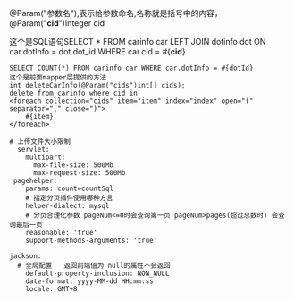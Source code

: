 @Param("参数名"),表示给参数命名,名称就是括号中的内容，@Param("**cid**")Integer cid 

这个是SQL语句SELECT * FROM carinfo car LEFT JOIN dotinfo dot ON car.dotInfo = dot.dot_id WHERE car.cid = #{**cid**}

```
SELECT COUNT(*) FROM carinfo car WHERE car.dotInfo = #{dotId}
这个是前面mapper层提供的方法
int deleteCarInfo(@Param("cids")int[] cids);
delete from carinfo where cid in
<foreach collection="cids" item="item" index="index" open="(" separator="," close=")">
	#{item}
</foreach>
```

```
# 上传文件大小限制    
  servlet:
    multipart:
      max-file-size: 500Mb
      max-request-size: 500Mb
 pagehelper:
    params: count=countSql
    # 指定分页插件使用哪种方言
    helper-dialect: mysql
    # 分页合理化参数 pageNum<=0时会查询第一页 pageNum>pages(超过总数时) 会查询最后一页
    reasonable: 'true'
    support-methods-arguments: 'true'
    
jackson:
  # 全局配置   返回前端值为 null的属性不会返回
    default-property-inclusion: NON_NULL
    date-format: yyyy-MM-dd HH:mm:ss
    locale: GMT+8
```

